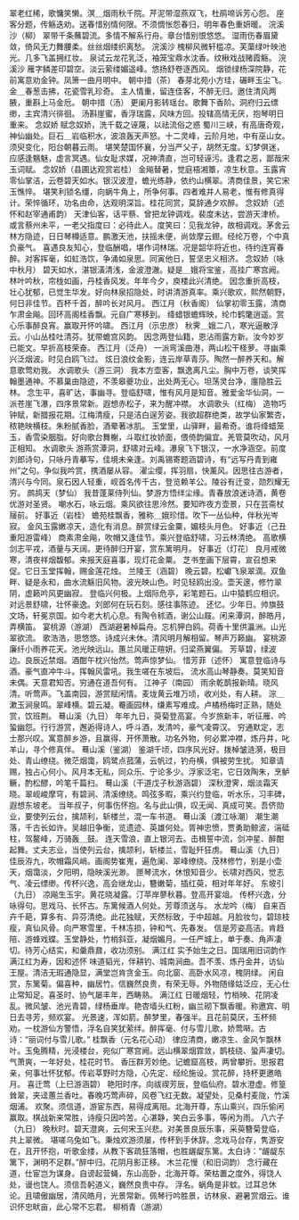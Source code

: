 <!-- { "loadSidebar": true } -->
翠老红稀，歌慵笑懒。溟＿烟雨秋千院。芹泥带湿燕双飞，杜鹃啼诉芳心怨。 
座客分题，传觞迭劝。送春惜别情何限。不须惆怅怨春归，明年春色重妍暖。 
浣溪沙（柳）
翠带千条蘸碧流。多情不解系行舟。章台惜别恨悠悠。 
湿雨伤春眉黛敛，倚风无力舞腰柔。丝丝烟缕织离愁。 
浣溪沙
槐柳风微轩槛凉。芙蕖绿叶映池光。几多飞盖拥红妆。 
泉试云龙花乳泛，袖笼宝鼎水沈香。纹楸戏战赌霞觞。 
浣溪沙
雁字鳞差印碧空。淡云萦缕媚遥峰。悠扬舒卷逐西风。 
烟锁绿杨深院静，花前寓意劝金钟。凤箫一曲月明中。 
朝中措（茶）
春芽北苑小方珪，碾畔玉尘飞。金＿春葱击拂，花瓷雪乳珍奇。 
主人情重，留连佳客，不醉无归。邀住清风两腋，重斟上马金卮。 
朝中措（汤）
更阑月影转瑶台。歌舞下香阶。洞府归云缥缈，主宾清兴徘徊。 
汤斟崖蜜，香浮瑞露，风味方回。投辖高情无厌，抱琴明日重来。 
念奴娇
赋念奴娇，洗千载之诬蔑，以祛流俗之惑 
蜀川三峡，有高唐奇观，神仙幽处。巨石＿岩临积水，波浪轰天声怒。十二灵峰，云阶月地，中有巫山女。须臾变化，阳台朝暮云雨。 
堪笑楚国怀襄，分当严父子，胡然无度。幻梦俱迷，应感逢魑魅，虚言冥遇。仙女耻求媒，况神清直，岂可轻诬污。逢君之恶，鄙哉宋玉词赋。 
念奴娇（县圃达观赏岩桂）
金飚替暑，觉庭梧湘簟，凉生秋意。玉露宵零仙掌洁，云卷碧天如水。银汉波澄，蟾光练静，依约山横翠。清商佳景，笑它宋玉憔悴。 
堪笑利锁名缰，向蜗牛角上，所争何事。四者难并人易老，惟有修真得计。荣悴循环，功名由命，达观明深旨。桂花同赏，莫辞通夕欢醉。 
念奴娇（述怀和赵宰通甫韵）
天津仙客，话平蔡、曾把龙钟调戏。裴度未达，尝游天津桥。或言蔡州未平，一老父指度曰：必待此人。度笑曰：见我龙钟，故相调戏。茅舍云林方隐迹，日日琴樽适意。鹏激天池，扶摇未便，尚敛摩云翅。经纶万卷，个中真负豪气。 
喜遇良友知心，登临酬唱，堪作词林瑞。况是韶华将近也，待约连宵春醉。对客挥毫，如虹浩饮，争涌如泉思。同寅他日，誓坚忠义相济。 
念奴娇（咏中秋月）
碧天如水，湛银潢清浅，金波澄澈。疑是＿娥将宝鉴，高挂广寒宫阙。林叶吟秋，帘栊如画，丹桂香风发。年年今夕，庾楼此兴清绝。 
因念重折高枝，壮心犹郁，已觉生华发。好向林泉招隐处，时讲清游真率。乘兴歌欢，熙然朝野，何日非佳节。百杯千首，醉吟长对风月。 
西江月（秋香阁）
仙掌初零玉露，清商乍肃金飚。回环高阁桂香飘。元自广寒移到。 
绛蜡银蟾辉映，纶巾鹤氅逍遥。赏心乐事醉良宵。赢取开怀吟啸。 
西江月（示忠彦）
秋霁＿娥二八，寒光逼散浮云。小山丛桂吐清芬。犹带蟾宫风韵。 
因念两登仙籍，恩沾雨露方新。汝今妙岁已能文。早折高枝荣奋。 
西江月（泛舟）
一派弯溪曲港，两山松干柽萝。寻幽乘兴泛烟波。时见白鸥飞过。 
炫日浪纹金影，连云岸草青莎。陶然一醉养天和。解意歌莺劝我。 
水调歌头（游三洞）
我本方壶客，飘逸离凡尘。胸中万卷，谈笑挥翰墨通神。不慕巢由隐迹，不羡皋夔功业，出处两无心。坦荡灵台净，廛隐胜云林。 
念生平，喜旷达，事幽寻。登临舒啸，惟有风月是知音。雅爱金华仙洞，一派苍崖飞瀑，四序景常新。遐想赤松子，来为醒冲襟。 
水调歌头（红梅）
造物巧钟赋，新腊报花期。江梅清瘦，只是洁白逞芳姿。我欲超群绝类，故学仙家繁杏，秾艳映横枝。朱粉腻香脸，酒晕著冰肌。 
玉堂里，山驿畔，最希奇。谁将绛蜡笼玉，香雪染胭脂。好向歌台舞榭，斗取红妆娇面，偎倚韵偏宜。羌管莫吹动，风月正相知。 
水调歌头
游燕赏潭洞，舒啸对云峰。瀑泉飞下银汉，一水净涵空。前度刘郎诗句，只咏丹青摹写，佳境未亲逢。刘禹锡寄题涵碧诗，有“远写丹青到雍州”之句。争似我吟赏，携酒屡从容。 
濯尘缨，挥羽扇，快薰风。因思往古游者，清兴与今同。泉石因人轻重，岘首名传千古，登览赖羊公。陵谷有迁变，勋烈耀无穷。 
鹧鸪天（梦仙）
我昔蓬莱侍列仙。梦游方悟绊尘缘。青春放浪迷诗酒，黄卷优游对圣贤。 
嘲水石，咏云烟。乘风欲往思泠然。要知昨夜方壶景，只在芸斋杖屦前。 
好事近（岩桂）
蟾苑桂飘香，雅称＿娥珍惜。吹下一丛仙种，伴秋光岑寂。 
金风玉露嫩凉天，造化有消息。醉赏绿云金粟，媚枝头月色。 
好事近（己丑重阳游雷峰）
商素肃金飚，吹帽又逢佳节。乘兴登临舒啸，习云林清绝。 
高歌横剑志平戎，酒量与天阔。更待醉归开宴，赏东篱明月。 
好事近（灯花）
良月戒微寒，清夜祥烟馥郁。来报天庭喜事，现灯花金粟。 
芝书奎画下层霄，宣召想来促。它日玉堂挥翰，赐金莲花烛。 
兰陵王（涵碧）
晚云碧。松巘飞泉翠滴。双鱼畔、疑是永和，曲水流觞旧风物。波光映山色。时见轻鸥出没。壶天邃，修竹翠阴，虚籁吟风更幽寂。 
登临兴何极。上烟际危亭，彩笔题石。山中猿鹤应相识。对远景舒啸，壮怀豪逸。刘郎何在玩石刻。感往事陈迹。 
还忆。少年日。帅旗鼓文场，轩冕京国。如今老大机心息。有陶令秫酒，谢公山屐。闲来潭洞，醉皓月，弄横笛。 
宴桃源（游湖）
西湖避暑棹扁舟。忘机狎白鸥。荷香十里供瀛洲。山光翠欲流。 
歌浩浩，思悠悠。诗成兴未休。清风明月解相留。琴声万籁幽。 
宴桃源
廉纤小雨养花天。池光映远山。蕙兰风暖正暄妍。归梁燕翼偏。 
芳草碧，绿波边。良辰近禁烟。酒酣午枕兴怡然。莺声惊梦仙。 
惜芳菲（述怀）
寓意登临诗与酒。豪气直冲牛斗。挥翰风雷吼。我生嗟在东坡后。 
流水高山琴静奏。莫笑知音未偶。天意君知否。穷通在道吾何有。 
江神子（南园）
雨余乾鹊报新晴。晓风清。听莺声。飞盖南园，游赏赋闲情。麦垅黄云堆万顷，收刈处，有人耕。 
淙＿漱玉涧泉鸣。翠峰横。碧云凝。罨画园林，缣素写难成。卢橘杨梅时正熟，随处赏，饮班荆。 
蓦山溪（九日）
年年九日，萸菊登高宴。今岁旅新丰，听征雁、吟蛩幽怨。行行游赏，邂逅得诗人，呼斗酒，发清吟，豪气凌霄汉。 
穷通默定，志士那兴叹。寓意醉乡游，且赢得、开怀萧散。功名外物，何必累冲襟，炼丹井，叱羊山，寻个修真伴。 
蓦山溪（鉴湖）
鉴湖千顷，四序风光好。拨棹皱涟漪，极目处、青山缭绕。微茫烟霭，鸥鹭点菰蒲，云帆过，钓舟横，俱被劳生扰。 
知章请赐，独占心何小。风月本无私，同众乐、宁论多少。浮家泛宅，它日效陶朱，烹鲈鳜，酌松醪，吟笔千篇扫。 
蓦山溪（干道戊子秋游涵碧）
深秋澄霁，烟淡霜天晓。翠岘峻摩穹，有碧涧、清溪缭绕。鸣弦多暇，乘兴约登临，听水乐，习丰碑，遐想东坡老。 
当年叔子，何事伤怀抱。名与此山俱，叹无闻、真成可笑。吾侪勋业，要使列云台，擒颉利，斩楼兰，混一车书道。 
蓦山溪（渡江咏潮）
潮生潮落，千古长如许。吴越旧争衡，览遗迹、英雄何处。胥神忠愤，贾勇助鲸波，湍砥柱，驾鳌峰，万骑轰＿鼓。 
连天雪浪，直上银河去。击楫誓中流，剑冲星、醉酣起舞。丈夫志业，当使列云台，擒颉利，斩楼兰，雪耻歼狂虏。 
蓦山溪（九日）
佳辰洊九，吹帽霜风峭。画阁势崔嵬，遍危阑、翠峰缭绕。茂林修竹，别是小壶天，烟霭淡，夕阳明，隐映溪光渺。 
匣琴流水，休恨知音少。长啸对西风，觉志气、凌云缥缈。传杯兴逸，高会继龙山，簪嫩菊，插红萸，相对年年好。 
东坡引（九日）
凉飚生玉宇。黄花晓凝露。汀苹岸蓼秋暮。登高开宴俎。 
传杯兴逸，分咏得句。思戏马、长怀古。东篱候酒人何处。芳尊须送与。 
水龙吟（梅）
自来百卉千葩，算多有、异芬清绝。此花独赋，天然标致，于中超越。月脸妆匀，碧琼枝瘦，真仙风骨。向严寒雪里，千林冻损，钟和气、先春发。 
信是芳姿高洁。肯趋陪、游蜂戏蝶。玉堂静处，竹梢斜亚，凝烟媚月。一任严城上，单于奏、角声凄切。待芳心结实，和羹鼎鼐，收功须别。 
满江红
实予始生之日。国瑞用旧词韵作满江红为寿，因和述怀 
味道韬光，伴耕钓、城南涧曲。吾不羡、炼丹金井，访仙王屋。清洁无瑕通隐显，满堂岂肯贪金玉。向北窗、高卧水风凉，槐阴绿。 
闲自赏，东篱菊。偏喜种，幽居竹。信巍然良贵，有荣无辱。外物随缘姑泛应，无心仕止常知足。喜圣时、协气屡丰年，西畴熟。 
满江红
日暖烟轻，竹梢映、花阴凌乱。微风皱、池光青碧，绿杨垂岸。艳杏墙头红粉，幽兰砌下飘香暖。称邀宾、明日去寻芳，频欢宴。 
光景速，浑如箭。醉梦里，春强半。且花前莫厌，玉杯频劝。一枕游仙方警悟，浮名自笑犹萦绊。醉挥毫、付与雪儿歌，娇莺啭。古诗：“丽词付与雪儿歌。” 
桂飘香（元名花心动）
律应清商，嫩凉生、金风乍飘林叶。玉兔腾精，光浸楼台，宛似广寒宫阙。远山横翠烟霏敛，鹊枝绕、蛩声凄切。气萧爽，一年好处，桂花时节。 
香压群芳妙绝。记蟾窟高枝，两曾攀折。思报君亲，何事壮怀犹郁。传岩莘野时方隐，心先定、经纶施设。赏花醉，持杯更邀皓月。 
喜迁莺（上巳游涵碧）
艳阳时序。向祓禊芳辰，登临仙府。碧水澄虚。修篁耸翠，夹迳蕙兰香吐。春晚巧莺声碎，风卷飞红无数。凝望处，见桑村麦陇，竹溪烟浦。 
欢聚。须信道，游宦东西，易得成离阻。北海开尊，东山乘兴，四乐偷闲赢取。棋战新来常胜，诗瘦只因吟苦。心湛静，笑白云多事，等闲为雨。 
八六子（九日）
晚秋时。碧天澄爽，云何宋玉兴悲。对美景良辰乐事，采萸簪菊登临，共上翠微。 
堪嗟乌兔如飞。秉烛欢游须屡，传杯到手休辞。念戏马台存，隽游安在，且开怀抱，听歌金缕，从教下客疏狂落帽，也胜龌龊东篱。太白诗：“龌龊东篱下，渊明不足群。”醉中归。花阴月影正移。 
木兰花慢（和旧词韵）
念行藏在道，仕宦岂为谋身。自谤起营蝇，东山高卧，北海开尊。荣枯置之度外，得饶人处，谩也饶人。须信吾躬道义，巍然良贵中存。 
浮名。蜗角是非蚊。过耳总休论。且啸傲幽居，清风皓月，光景常新。佩琴行吟胜景，访林泉、避暑赏烟云。谁识怀忠畎亩，此心常不忘君。 
柳梢青（游湖）
